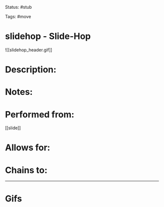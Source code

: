 Status: #stub

Tags: #move

# slidehop - Slide-Hop
![[slidehop_header.gif]]
# Description:


# Notes:


# Performed from:
[[slide]]

# Allows for:


# Chains to:


___
# Gifs

